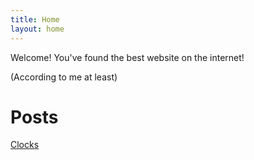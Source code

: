 ```yaml
---
title: Home
layout: home
---
```


Welcome! You've found the best website on the internet!

(According to me at least)

# Posts

[Clocks](clocks)
